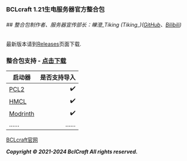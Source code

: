 ### BCLcraft 1.21生电服务器官方整合包
###### ## 整合包制作者、服务器宣传部长：皪澄_Tiking (Tiking_)([GitHub](https://github.com/Tiking-owo/)、[Bilibili](https://space.bilibili.com/432065554))
最新版本请到[Releases](https://github.com/BclCraft/BCL-1.21-integration-package/releases)页面下载.

### 整合包支持 - [点击下载](https://github.com/BclCraft/BCL-1.21-integration-package/releases)
| 启动器     | 是否支持导入   | 
| -------- | -:  |
| [PCL2](https://github.com/Hex-Dragon/PCL2)      | ✔️  |
| [HMCL](https://github.com/HMCL-dev/HMCL)        | ✔️   |
| [Modrinth](https://modrinth.com)        | ✔️   |
| ……        |    ……    |

[BCLcraft官网](https://www.bclcraft.com)


**_Copyright © 2021-2024 BclCraft All rights reserved._**
